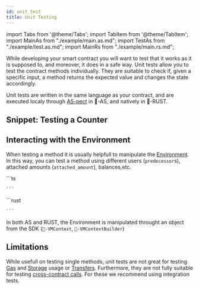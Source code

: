 ```yaml
---
id: unit_test
title: Unit Testing
---
```

import Tabs from '@theme/Tabs';
import TabItem from '@theme/TabItem';
import MainAs from "./example/main.as.md";
import TestAs from "./example/test.as.md";
import MainRs from "./example/main.rs.md";

While developing your smart contract you will want to test that it works as it is supposed to, and moreover, it does in a safe way.
Unit tests allow you to test the contract methods individually. They are suitable to check if, given a specific input, a method
returns the expected value and changes the state accordingly.

Unit tests are written in the same language as your contract, and are executed localy through [AS-pect](https://tenner-joshua.gitbook.io/as-pect/) in 🚀-AS, and natively in 🦀-RUST.


## Snippet: Testing a Counter
<Tabs className="language-tabs">
  <TabItem value="as" label="🚀 - Assemblyscript">
    <Tabs className="file-tabs">
      <TabItem value="as-main" label="__tests__/main.spec.ts">
        <TestAs></TestAs>
      </TabItem>
      <TabItem value="as-external" label="main.ts">
        <MainAs></MainAs>
      </TabItem>
    </Tabs>
  </TabItem>
  <TabItem value="rs" label="🦀 - Rust">
    <Tabs className="file-tabs">
      <TabItem value="as-external" label="tests/main.ts">
        <ExternalRs></ExternalRs>
      </TabItem>
      <TabItem value="as-main" label="lib.rs">
        <MainRs></MainRs>
      </TabItem>
    </Tabs>
  </TabItem>
</Tabs>

## Interacting with the Environment
When testing a method it is usually helpfull to manipulate the [Environment](../../3.contracts/environment/environment.md). In this way, you can test a method using different users (`predecessor`s), attached amounts (`attached_amount`), balances,etc.

<Tabs className="language-tabs">
  <TabItem value="as" label="🚀 - Assemblyscript">
    ```ts
    
    ```
  </TabItem>
  <TabItem value="rs" label="🦀 - Rust">
    ```rust
    
    ```
  </TabItem>
</Tabs>

In both AS and RUST, the Environment is manipulated throught an object from the SDK (`🚀-VMContext`, `🦀-VMContextBuilder`)


## Limitations
While usefull on testing single methods, unit tests are not great for testing [Gas](../../3.contracts/environment/environment.md) and [Storage](../../3.contracts/storage.md) usage or [Transfers](../../3.contracts/actions.md). Furthermore, they are not fully suitable for testing [cross-contract calls](../../3.contracts/crosscontract/crosscontract.md). For these we recommend using integration tests.